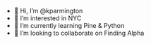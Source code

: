 - 👋 Hi, I’m @kparmington
- 👀 I’m interested in NYC
- 🌱 I’m currently learning Pine & Python
- 💞️ I’m looking to collaborate on Finding Alpha

<!---
kparmington/kparmington is a ✨ special ✨ repository because its `README.md` (this file) appears on your GitHub profile.
You can click the Preview link to take a look at your changes.
--->
